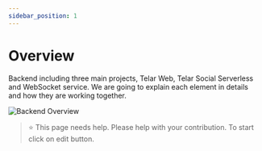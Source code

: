 ```yaml
---
sidebar_position: 1
---
```


# Overview

Backend including three main projects, Telar Web, Telar Social Serverless and WebSocket service. We are going to explain each element in details and how they are working together.

![Backend Overview](/img/telar/backend-overview.svg)

 > ⭐️ This page needs help. Please help with your contribution. To start click on edit button.
